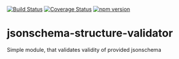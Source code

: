 [![Build Status](https://travis-ci.org/RxNT/jsonschema-structure-validator.svg?branch=master)](https://travis-ci.org/RxNT/jsonschema-structure-validator)
[![Coverage Status](https://coveralls.io/repos/github/RxNT/jsonschema-structure-validator/badge.svg?branch=master)](https://coveralls.io/github/RxNT/jsonschema-structure-validator?branch=master)
[![npm version](https://badge.fury.io/js/%20jsonschema-structure-validator.svg)](https://badge.fury.io/js/%20jsonschema-structure-validator)

# jsonschema-structure-validator
Simple module, that validates validity of provided jsonschema
